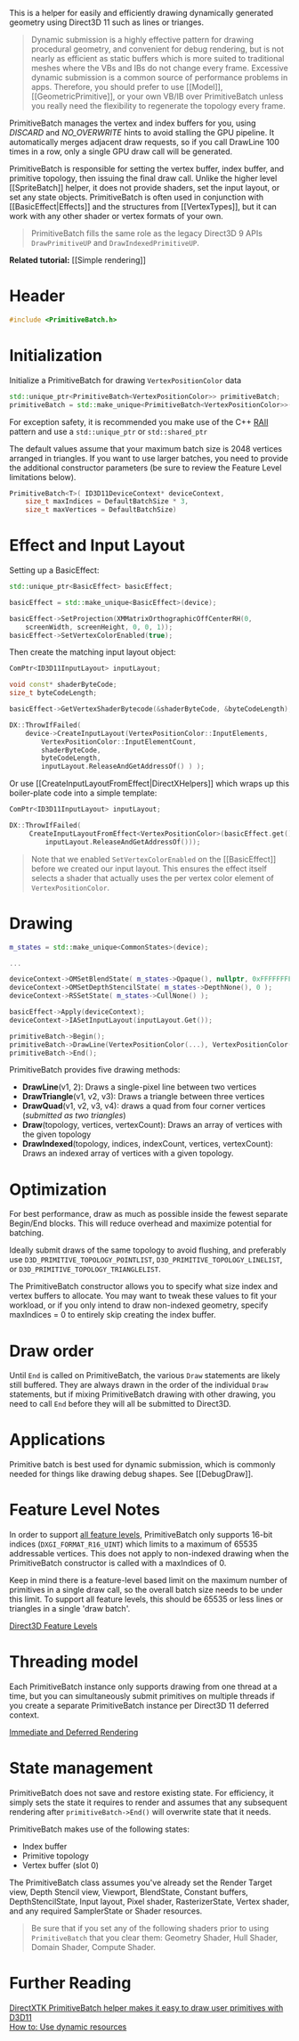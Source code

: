 This is a helper for easily and efficiently drawing dynamically generated geometry using Direct3D 11 such as lines or trianges.

> Dynamic submission is a highly effective pattern for drawing procedural geometry, and convenient for debug rendering, but is not nearly as efficient as static buffers which is more suited to traditional meshes where the VBs and IBs do not change every frame. Excessive dynamic submission is a common source of performance problems in apps. Therefore, you should prefer to use [[Model]], [[GeometricPrimitive]], or your own VB/IB over PrimitiveBatch unless you really need the flexibility to regenerate the topology every frame.

PrimitiveBatch manages the vertex and index buffers for you, using *DISCARD* and *NO_OVERWRITE* hints to avoid stalling the GPU pipeline. It automatically merges adjacent draw requests, so if you call DrawLine 100 times in a row, only a single GPU draw call will be generated.

PrimitiveBatch is responsible for setting the vertex buffer, index buffer, and primitive topology, then issuing the final draw call. Unlike the higher level [[SpriteBatch]] helper, it does not provide shaders, set the input layout, or set any state objects. PrimitiveBatch is often used in conjunction with [[BasicEffect|Effects]] and the structures from [[VertexTypes]], but it can work with any other shader or vertex formats of your own.

> PrimitiveBatch fills the same role as the legacy Direct3D 9 APIs ``DrawPrimitiveUP`` and ``DrawIndexedPrimitiveUP``.

**Related tutorial:** [[Simple rendering]]

# Header
```cpp
#include <PrimitiveBatch.h>
```

# Initialization

Initialize a PrimitiveBatch for drawing ``VertexPositionColor`` data

```cpp
std::unique_ptr<PrimitiveBatch<VertexPositionColor>> primitiveBatch;
primitiveBatch = std::make_unique<PrimitiveBatch<VertexPositionColor>>(deviceContext);
```

For exception safety, it is recommended you make use of the C++ [RAII](http://en.wikipedia.org/wiki/Resource_Acquisition_Is_Initialization) pattern and use a ``std::unique_ptr`` or ``std::shared_ptr``

The default values assume that your maximum batch size is 2048 vertices arranged in triangles. If you want to use larger batches, you need to provide the additional constructor parameters (be sure to review the Feature Level limitations below).

```cpp
PrimitiveBatch<T>( ID3D11DeviceContext* deviceContext,
    size_t maxIndices = DefaultBatchSize * 3,
    size_t maxVertices = DefaultBatchSize)
```

# Effect and Input Layout

Setting up a BasicEffect:

```cpp
std::unique_ptr<BasicEffect> basicEffect;

basicEffect = std::make_unique<BasicEffect>(device);

basicEffect->SetProjection(XMMatrixOrthographicOffCenterRH(0,
    screenWidth, screenHeight, 0, 0, 1));
basicEffect->SetVertexColorEnabled(true);
```

Then create the matching input layout object:

```cpp
ComPtr<ID3D11InputLayout> inputLayout;

void const* shaderByteCode;
size_t byteCodeLength;

basicEffect->GetVertexShaderBytecode(&shaderByteCode, &byteCodeLength);

DX::ThrowIfFailed(
    device->CreateInputLayout(VertexPositionColor::InputElements,
        VertexPositionColor::InputElementCount,
        shaderByteCode,
        byteCodeLength,
        inputLayout.ReleaseAndGetAddressOf() ) );
```

Or use [[CreateInputLayoutFromEffect|DirectXHelpers]] which wraps up this boiler-plate code into a simple template:

```cpp
ComPtr<ID3D11InputLayout> inputLayout;

DX::ThrowIfFailed(
     CreateInputLayoutFromEffect<VertexPositionColor>(basicEffect.get(),
         inputLayout.ReleaseAndGetAddressOf()));
```

> Note that we enabled ``SetVertexColorEnabled`` on the [[BasicEffect]] before we created our input layout. This ensures the effect itself selects a shader that actually uses the per vertex color element of ``VertexPositionColor``.


# Drawing

```cpp
m_states = std::make_unique<CommonStates>(device);

...

deviceContext->OMSetBlendState( m_states->Opaque(), nullptr, 0xFFFFFFFF );
deviceContext->OMSetDepthStencilState( m_states->DepthNone(), 0 );
deviceContext->RSSetState( m_states->CullNone() );

basicEffect->Apply(deviceContext);
deviceContext->IASetInputLayout(inputLayout.Get());

primitiveBatch->Begin();
primitiveBatch->DrawLine(VertexPositionColor(...), VertexPositionColor(...));
primitiveBatch->End();
```

PrimitiveBatch provides five drawing methods:

* **DrawLine**(v1, 2): Draws a single-pixel line between two vertices
* **DrawTriangle**(v1, v2, v3): Draws a triangle between three vertices
* **DrawQuad**(v1, v2, v3, v4): draws a quad from four corner vertices (_submitted as two triangles_)
* **Draw**(topology, vertices, vertexCount): Draws an array of vertices with the given topology
* **DrawIndexed**(topology, indices, indexCount, vertices, vertexCount): Draws an indexed array of vertices with a given topology.

# Optimization

For best performance, draw as much as possible inside the fewest separate Begin/End blocks. This will reduce overhead and maximize potential for batching.

Ideally submit draws of the same topology to avoid flushing, and preferably use ``D3D_PRIMITIVE_TOPOLOGY_POINTLIST``, ``D3D_PRIMITIVE_TOPOLOGY_LINELIST``, or ``D3D_PRIMITIVE_TOPOLOGY_TRIANGLELIST``.

The PrimitiveBatch constructor allows you to specify what size index and vertex buffers to allocate. You may want to tweak these values to fit your workload, or if you only intend to draw non-indexed geometry, specify maxIndices = 0 to entirely skip creating the index buffer.

# Draw order

Until ``End`` is called on PrimitiveBatch, the various ``Draw`` statements are likely still buffered. They are always drawn in the order of the individual ``Draw`` statements, but if mixing PrimitiveBatch drawing with other drawing, you need to call ``End`` before they will all be submitted to Direct3D.

# Applications

Primitive batch is best used for dynamic submission, which is commonly needed for things like drawing debug shapes. See [[DebugDraw]].

# Feature Level Notes

In order to support [all feature levels](https://docs.microsoft.com/en-us/windows/desktop/direct3d11/overviews-direct3d-11-devices-downlevel-intro), PrimitiveBatch only supports 16-bit indices (``DXGI_FORMAT_R16_UINT``) which limits to a maximum of 65535 addressable vertices. This does not apply to non-indexed drawing when the PrimitiveBatch constructor is called with a maxIndices of 0.

Keep in mind there is a feature-level based limit on the maximum number of primitives in a single draw call, so the overall batch size needs to be under this limit. To support all feature levels, this should be 65535 or less lines or triangles in a single 'draw batch'.

[Direct3D Feature Levels](https://aka.ms/Apsgrj)

# Threading model

Each PrimitiveBatch instance only supports drawing from one thread at a time, but you can simultaneously submit primitives on multiple threads if you create a separate PrimitiveBatch instance per Direct3D 11 deferred context.

[Immediate and Deferred Rendering](https://docs.microsoft.com/en-us/windows/desktop/direct3d11/overviews-direct3d-11-render-multi-thread-render)

# State management
PrimitiveBatch does not save and restore existing state. For efficiency, it simply sets the state it requires to render and assumes that any subsequent rendering after ``primitiveBatch->End()`` will overwrite state that it needs.

PrimitiveBatch makes use of the following states:

* Index buffer
* Primitive topology
* Vertex buffer (slot 0)

The PrimitiveBatch class assumes you've already set the Render Target view, Depth Stencil view, Viewport, BlendState, Constant buffers, DepthStencilState, Input layout, Pixel shader, RasterizerState, Vertex shader, and any required SamplerState or Shader resources.

> Be sure that if you set any of the following shaders prior to using ``PrimitiveBatch`` that you clear them: Geometry Shader, Hull Shader, Domain Shader, Compute Shader.

# Further Reading
[DirectXTK PrimitiveBatch helper makes it easy to draw user primitives with D3D11]( http://www.shawnhargreaves.com/blog/directxtk-primitivebatch-helper-makes-it-easy-to-draw-user-primitives-with-d3d11.html)  
[How to: Use dynamic resources](https://docs.microsoft.com/en-us/windows/desktop/direct3d11/how-to--use-dynamic-resources)  
